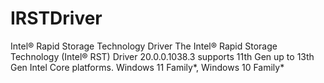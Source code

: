 # IRSTDriver
Intel® Rapid Storage Technology Driver
The Intel® Rapid Storage Technology (Intel® RST) Driver 20.0.0.1038.3 supports 11th Gen up to 13th Gen Intel Core platforms.
Windows 11 Family*, Windows 10 Family*
